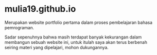 # mulia19.github.io
Merupakan website portfolio pertama dalam proses pembelajaran bahasa pemrograman.

Sadar sepenuhnya bahwa masih terdapat banyak kekurangan dalam membangun sebuah website ini, untuk itulah saya akan terus berbenah seiring materi yang dipelajari, mohon dukungannya.

